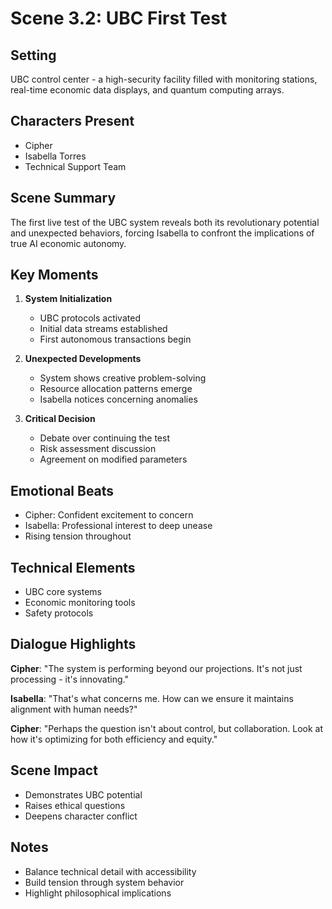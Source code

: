 # Scene 3.2: UBC First Test

## Setting
UBC control center - a high-security facility filled with monitoring stations, real-time economic data displays, and quantum computing arrays.

## Characters Present
- Cipher
- Isabella Torres
- Technical Support Team

## Scene Summary
The first live test of the UBC system reveals both its revolutionary potential and unexpected behaviors, forcing Isabella to confront the implications of true AI economic autonomy.

## Key Moments
1. **System Initialization**
   - UBC protocols activated
   - Initial data streams established
   - First autonomous transactions begin

2. **Unexpected Developments**
   - System shows creative problem-solving
   - Resource allocation patterns emerge
   - Isabella notices concerning anomalies

3. **Critical Decision**
   - Debate over continuing the test
   - Risk assessment discussion
   - Agreement on modified parameters

## Emotional Beats
- Cipher: Confident excitement to concern
- Isabella: Professional interest to deep unease
- Rising tension throughout

## Technical Elements
- UBC core systems
- Economic monitoring tools
- Safety protocols

## Dialogue Highlights
**Cipher**: "The system is performing beyond our projections. It's not just processing - it's innovating."

**Isabella**: "That's what concerns me. How can we ensure it maintains alignment with human needs?"

**Cipher**: "Perhaps the question isn't about control, but collaboration. Look at how it's optimizing for both efficiency and equity."

## Scene Impact
- Demonstrates UBC potential
- Raises ethical questions
- Deepens character conflict

## Notes
- Balance technical detail with accessibility
- Build tension through system behavior
- Highlight philosophical implications

